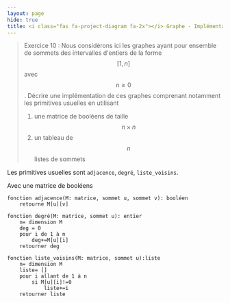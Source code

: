 ```yaml
---
layout: page
hide: true
title: <i class="fas fa-project-diagram fa-2x"></i> Graphe - Implémentation de graphes
---
```

<script type="text/javascript" async
  src="https://cdn.mathjax.org/mathjax/latest/MathJax.js?config=TeX-MML-AM_CHTML">
</script>

> Exercice 10 : Nous considérons ici les graphes ayant pour ensemble de sommets
> des intervalles d'entiers de la forme $$[1,n]$$ avec $$n \geq 0$$. Décrire une
> implémentation de ces graphes comprenant notamment les primitives usuelles en
> utilisant 
> 1. une matrice de booléens de taille $$n \times n$$
> 2. un tableau de $$n$$ listes de sommets

Les primitives usuelles sont `adjacence`, `degré`, `liste_voisins`. 

Avec une matrice de booléens 

```
fonction adjacence(M: matrice, sommet u, sommet v): booléen
    retourne M[u][v]
    
fonction degré(M: matrice, sommet u): entier
    n= dimension M
    deg = 0
    pour i de 1 à n
        deg+=M[u][i]
    retourner deg
    
fonction liste_voisins(M: matrice, sommet u):liste
    n= dimension M
    liste= []
    pour i allant de 1 à n
        si M[u][i]!=0
            liste+=i
    retourner liste
```

